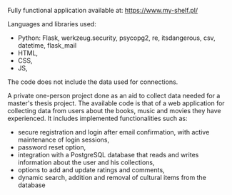 Fully functional application available at: https://www.my-shelf.pl/

Languages and libraries used: 
- Python: Flask, werkzeug.security, psycopg2, re, itsdangerous, csv, datetime, flask_mail
- HTML,
- CSS,
- JS,

The code does not include the data used for connections. 

A private one-person project done as an aid to collect data needed for a master's thesis project. The available code is that of a web application for collecting data from users about the books, music and movies they have experienced. It includes implemented functionalities such as:
- secure registration and login after email confirmation, with active maintenance of login sessions,
- password reset option,
- integration with a PostgreSQL database that reads and writes information about the user and his collections,
- options to add and update ratings and comments,
- dynamic search, addition and removal of cultural items from the database

